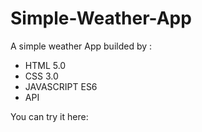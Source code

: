 # Simple-Weather-App
A simple weather App builded by : 

- HTML 5.0
- CSS 3.0
- JAVASCRIPT ES6
- API

You can try it here: 
